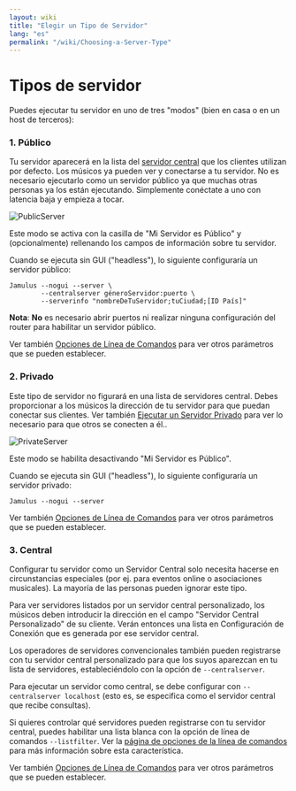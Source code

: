 ```yaml
---
layout: wiki
title: "Elegir un Tipo de Servidor"
lang: "es"
permalink: "/wiki/Choosing-a-Server-Type"
---
```


# Tipos de servidor

Puedes ejecutar tu servidor en uno de tres "modos" (bien en casa o en un host de terceros):

### 1. Público
Tu servidor aparecerá en la lista del [servidor central](Central-Servers) que los clientes utilizan por defecto. Los músicos ya pueden ver y conectarse a tu servidor. No es necesario ejecutarlo como un servidor público ya que muchas otras personas ya los están ejecutando. Simplemente conéctate a uno con latencia baja y empieza a tocar.

![PublicServer](https://user-images.githubusercontent.com/4561747/79310856-7e0b2100-7ef4-11ea-9511-b2e3339cab6f.png)

Este modo se activa con la casilla de "Mi Servidor es Público" y (opcionalmente) rellenando los campos de información sobre tu servidor.

Cuando se ejecuta sin GUI ("headless"), lo siguiente configuraría un servidor público:

~~~
Jamulus --nogui --server \
        --centralserver géneroServidor:puerto \
        --serverinfo "nombreDeTuServidor;tuCiudad;[ID País]"
~~~

**Nota**: **No** es necesario abrir puertos ni realizar ninguna configuración del router para habilitar un servidor público.

Ver también [Opciones de Línea de Comandos](Command-Line-Options) para ver otros parámetros que se pueden establecer.


### 2. Privado
Este tipo de servidor no figurará en una lista de servidores central. Debes proporcionar a los músicos la dirección de tu servidor para que puedan conectar sus clientes. Ver también [Ejecutar un Servidor Privado](Running-a-Private-Server) para ver lo necesario para que otros se conecten a él..

![PrivateServer](https://user-images.githubusercontent.com/4561747/79310944-9f6c0d00-7ef4-11ea-9d8a-ecb0e668c22d.png)

Este modo se habilita desactivando "Mi Servidor es Público".

Cuando se ejecuta sin GUI ("headless"), lo siguiente configuraría un servidor privado:

```shell
Jamulus --nogui --server
```

Ver también [Opciones de Línea de Comandos](Command-Line-Options) para ver otros parámetros que se pueden establecer.

### 3. Central
Configurar tu servidor como un Servidor Central solo necesita hacerse en circunstancias especiales (por ej. para eventos online o asociaciones musicales). La mayoría de las personas pueden ignorar este tipo.

Para ver servidores listados por un servidor central personalizado, los músicos deben introducir la dirección en el campo "Servidor Central Personalizado" de su cliente. Verán entonces una lista en Configuración de Conexión que es generada por ese servidor central.

Los operadores de servidores convencionales también pueden registrarse con tu servidor central personalizado para que los suyos aparezcan en tu lista de servidores, estableciéndolo con la opción de `--centralserver`.

Para ejecutar un servidor como central, se debe configurar con `--centralserver localhost` (esto es, se especifica como el servidor central que recibe consultas).

Si quieres controlar qué servidores pueden registrarse con tu servidor central, puedes habilitar una lista blanca con la opción de línea de comandos `--listfilter`. Ver la [página de opciones de la línea de comandos](Command-Line-Options) para más información sobre esta característica.

Ver también [Opciones de Línea de Comandos](Command-Line-Options) para ver otros parámetros que se pueden establecer.
